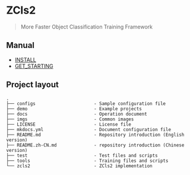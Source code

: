# ZCls2

>More Faster Object Classification Training Framework 

## Manual

* [INSTALL](install.md)
* [GET_STARTING](get-started.md)

## Project layout

    .
    ├── configs                      - Sample configuration file
    ├── demo                         - Example projects
    ├── docs                         - Operation document
    ├── imgs                         - Common images
    ├── LICENSE                      - License file
    ├── mkdocs.yml                   - Document configuration file
    ├── README.md                    - Repository introduction (English version)
    ├── README.zh-CN.md              - repository introduction (Chinese version)
    ├── test                         - Test files and scripts
    ├── tools                        - Training files and scripts
    └── zcls2                        - ZCls2 implementation

